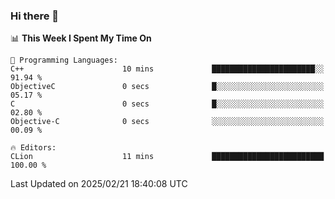 ### Hi there 👋

<!--
**asdf12303116/asdf12303116** is a ✨ _special_ ✨ repository because its `README.md` (this file) appears on your GitHub profile.

Here are some ideas to get you started:

- 🔭 I’m currently working on ...
- 🌱 I’m currently learning ...
- 👯 I’m looking to collaborate on ...
- 🤔 I’m looking for help with ...
- 💬 Ask me about ...
- 📫 How to reach me: ...
- 😄 Pronouns: ...
- ⚡ Fun fact: ...
-->

<!--START_SECTION:waka-->
📊 **This Week I Spent My Time On** 

```text
💬 Programming Languages: 
C++                      10 mins             ███████████████████████░░   91.94 % 
ObjectiveC               0 secs              █░░░░░░░░░░░░░░░░░░░░░░░░   05.17 % 
C                        0 secs              █░░░░░░░░░░░░░░░░░░░░░░░░   02.80 % 
Objective-C              0 secs              ░░░░░░░░░░░░░░░░░░░░░░░░░   00.09 % 

🔥 Editors: 
CLion                    11 mins             █████████████████████████   100.00 % 
```


 Last Updated on 2025/02/21 18:40:08 UTC
<!--END_SECTION:waka-->
